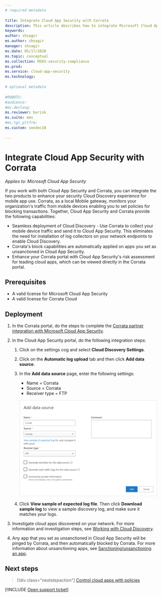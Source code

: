 ```yaml
---
# required metadata

title: Integrate Cloud App Security with Corrata
description: This article describes how to integrate Microsoft Cloud App Security with Corrata for seamless Cloud Discovery and automated block of unsanctioned apps.
keywords:
author: shsagir
ms.author: shsagir
manager: shsagir
ms.date: 05/17/2020
ms.topic: conceptual
ms.collection: M365-security-compliance
ms.prod:
ms.service: cloud-app-security
ms.technology:

# optional metadata

#ROBOTS:
#audience:
#ms.devlang:
ms.reviewer: borisk
ms.suite: ems
#ms.tgt_pltfrm:
ms.custom: seodec18

---
```

# Integrate Cloud App Security with Corrata

*Applies to: Microsoft Cloud App Security*

If you work with both Cloud App Security and Corrata, you can integrate the two products to enhance your security Cloud Discovery experience for mobile app use. Corrata, as a local Mobile gateway, monitors your organization's traffic from mobile devices enabling you to set policies for blocking transactions. Together, Cloud App Security and Corrata provide the following capabilities:

- Seamless deployment of Cloud Discovery - Use Corrata to collect your mobile device traffic and send it to Cloud App Security. This eliminates the need for installation of log collectors on your network endpoints to enable Cloud Discovery.
- Corrata's block capabilities are automatically applied on apps you set as unsanctioned in Cloud App Security.
- Enhance your Corrata portal with Cloud App Security's risk assessment for leading cloud apps, which can be viewed directly in the Corrata portal.

## Prerequisites

- A valid license for Microsoft Cloud App Security
- A valid license for Corrata Cloud

## Deployment

1. In the Corrata portal, do the steps to complete the [Corrata partner integration with Microsoft Cloud App Security](https://corrata.com/microsoft-mcas-onboarding).
2. In the Cloud App Security portal, do the following integration steps:
    1. Click on the settings cog and select **Cloud Discovery Settings**.
    2. Click on the **Automatic log upload** tab and then click **Add data source**.
    3. In the **Add data source** page, enter the following settings:

        - Name = Corrata
        - Source = Corrata
        - Receiver type = FTP

        ![data source Corrata](media/data-source-Corrata.png)

    4. Click **View sample of expected log file**. Then click **Download sample log** to view a sample discovery log, and make sure it matches your logs.

3. Investigate cloud apps discovered on your network. For more information and investigation steps, see [Working with Cloud Discovery](working-with-cloud-discovery-data.md).

4. Any app that you set as unsanctioned in Cloud App Security will be pinged by Corrata, and then automatically blocked by Corrata. For more information about unsanctioning apps, see [Sanctioning/unsanctioning an app](governance-discovery.md#BKMK_SanctionApp).

## Next steps

> [!div class="nextstepaction"]
> [Control cloud apps with policies](control-cloud-apps-with-policies.md)

[!INCLUDE [Open support ticket](includes/support.md)]
